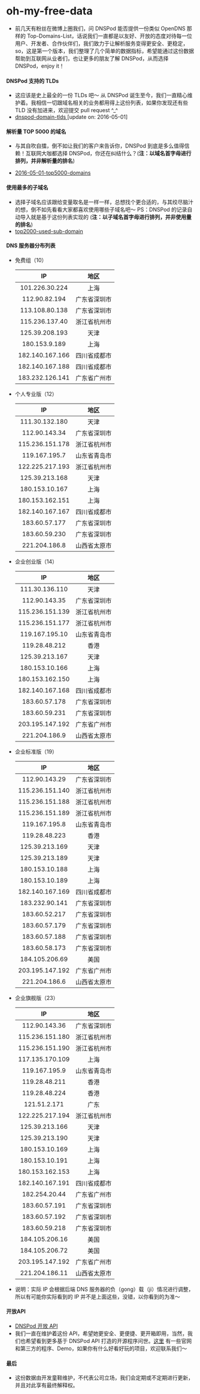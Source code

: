 # oh-my-free-data
- 前几天有粉丝在微博上圈我们，问 DNSPod 能否提供一份类似 OpenDNS 那样的 Top-Domains-List，话说我们一直都是以友好、开放的态度对待每一位用户、开发者、合作伙伴们，我们致力于让解析服务变得更安全、更稳定，so，这是第一个版本，我们整理了几个简单的数据指标，希望能通过这份数据帮助到互联网从业者们，也让更多的朋友了解 DNSPod，从而选择 DNSPod，enjoy it！


#### DNSPod 支持的 TLDs
- 这应该是史上最全的一份 TLDs 吧～ 从 DNSPod 诞生至今，我们一直精心维护着。我相信一切跟域名相关的业务都用得上这份列表，如果你发现还有些 TLD 没有加进来，欢迎提交 pull request  ^_^
- [dnspod-domain-tlds ](/src/dnspod-tlds.txt)  [update on: 2016-05-01]


#### 解析量 TOP 5000 的域名
- 与其自吹自擂，倒不如让我们的客户来告诉你，DNSPod 到底是多么值得信赖！互联网大咖都选择 DNSPod，你还在纠结什么？(**注：以域名首字母进行排列，并非解析量的排名**)

- [2016-05-01-top5000-domains](/src/dnspod-top5000-domains-20160501.txt)


#### 使用最多的子域名
- 选择子域名应该跟给变量取名是一样一样，总想找个更合适的，与其绞尽脑汁的想，倒不如先看看大家都喜欢使用哪些子域名吧～ PS：DNSPod 的记录自动导入就是基于这份列表实现的 (**注：以子域名首字母进行排列，并非使用量的排名**)
- [top2000-used-sub-domain](/src/dnspod-top2000-sub-domains.txt)


#### DNS 服务器分布列表

- 免费组（10）

    | IP                | 地区              |
    |:---------------:  |:---------------:  |
    | 101.226.30.224    |   上海            |
    | 112.90.82.194     |   广东省深圳市    |
    | 113.108.80.138    |   广东省深圳市    |
    | 115.236.137.40    |   浙江省杭州市    |
    | 125.39.208.193    |   天津            |
    | 180.153.9.189     |   上海            |
    | 182.140.167.166   |   四川省成都市    |
    | 182.140.167.188   |   四川省成都市    |
    | 183.232.126.141   |   广东省广州市    |

- 个人专业版（12）

    | IP                | 地区              |
    |:---------------:  |:---------------:  |
    | 111.30.132.180    |    天津           |
    | 112.90.143.34     |    广东省深圳市   |
    | 115.236.151.178   |    浙江省杭州市   |
    | 119.167.195.7     |    山东省青岛市   |
    | 122.225.217.193   |    浙江省杭州市   |
    | 125.39.213.168    |    天津           |
    | 180.153.10.167    |    上海           |
    | 180.153.162.151   |    上海           |
    | 182.140.167.167   |    四川省成都市   |
    | 183.60.57.177     |    广东省深圳市   |
    | 183.60.59.230     |    广东省深圳市   |
    | 221.204.186.8     |    山西省太原市   |

- 企业创业版（14）

    | IP                | 地区              |
    |:---------------:  |:---------------:  |
    | 111.30.136.110    |    天津           |
    | 112.90.143.35     |    广东省深圳市   |
    | 115.236.151.139   |    浙江省杭州市   |
    | 115.236.151.177   |    浙江省杭州市   |
    | 119.167.195.10    |    山东省青岛市   |
    | 119.28.48.212     |    香港           |
    | 125.39.213.167    |    天津           |
    | 180.153.10.166    |    上海           |
    | 180.153.162.150   |    上海           |
    | 182.140.167.168   |    四川省成都市   |
    | 183.60.57.178     |    广东省深圳市   |
    | 183.60.59.231     |    广东省深圳市   |
    | 203.195.147.192   |    广东省广州市   |
    | 221.204.186.9     |    山西省太原市   |

- 企业标准版（19）

    | IP                | 地区              |
    |:---------------:  |:---------------:  |
    | 112.90.143.29     |    广东省深圳市   |
    | 115.236.151.140   |    浙江省杭州市   |
    | 115.236.151.188   |    浙江省杭州市   |
    | 115.236.151.189   |    浙江省杭州市   |
    | 119.167.195.8     |    山东省青岛市   |
    | 119.28.48.223     |    香港           |
    | 125.39.213.169    |    天津           |
    | 125.39.213.189    |    天津           |
    | 180.153.10.188    |    上海           |
    | 180.153.10.189    |    上海           |
    | 182.140.167.169   |    四川省成都市   |
    | 183.232.90.141    |    广东省深圳市   |
    | 183.60.52.217     |    广东省深圳市   |
    | 183.60.57.179     |    广东省深圳市   |
    | 183.60.57.188     |    广东省深圳市   |
    | 183.60.58.173     |    广东省深圳市   |
    | 184.105.206.69    |    美国           |
    | 203.195.147.192   |    广东省广州市   |
    | 221.204.186.6     |    山西省太原市   |

- 企业旗舰版（23）

    | IP                | 地区              |
    |:---------------:  |:---------------:  |
    | 112.90.143.36     |    广东省深圳市   |
    | 115.236.151.180   |    浙江省杭州市   |
    | 115.236.151.190   |    浙江省杭州市   |
    | 117.135.170.109   |    上海           |
    | 119.167.195.9     |    山东省青岛市   |
    | 119.28.48.211     |    香港           |
    | 119.28.48.224     |    香港           |
    | 121.51.2.171      |    广东           |
    | 122.225.217.194   |    浙江省杭州市   |
    | 125.39.213.166    |    天津           |
    | 125.39.213.190    |    天津           |
    | 180.153.10.169    |    上海           |
    | 180.153.10.191    |    上海           |
    | 180.153.162.153   |    上海           |
    | 182.140.167.191   |    四川省成都市   |
    | 182.254.20.44     |    广东省广州市   |
    | 183.60.57.191     |    广东省深圳市   |
    | 183.60.57.192     |    广东省深圳市   |
    | 183.60.59.218     |    广东省深圳市   |
    | 184.105.206.16    |    美国           |
    | 184.105.206.72    |    美国           |
    | 203.195.147.192   |    广东省广州市   |
    | 221.204.186.11    |    山西省太原市   |

- 说明：实际 IP 会根据后端 DNS 服务器的负（gong）载（ji）情况进行调整，所以有可能你实际看到的 IP 并不是上面这些，没错，以你看到的为准～


#### 开放API
- [DNSPod 开放 API](https://www.dnspod.cn/docs/index.html)
- 我们一直在维护着这份 API，希望她更安全、更便捷、更开箱即用，当然，我们也希望看到更多基于 DNSPod API 打造的开源程序问世。[这里](https://support.dnspod.cn/Support/api) 有一些官网和第三方的程序、Demo，如果你有什么好看好玩的项目，欢迎联系我们～


#### 最后
- 这份数据由开发童鞋维护，不代表公司立场，我们会定期或不定期进行更新，并且对此享有最终解释权。
